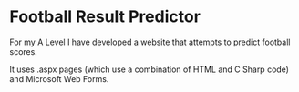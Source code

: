 
# Football Result Predictor

For my A Level I have developed a website that attempts to predict football scores. 

It uses .aspx pages (which use a combination of HTML and C Sharp code) and Microsoft Web Forms.

